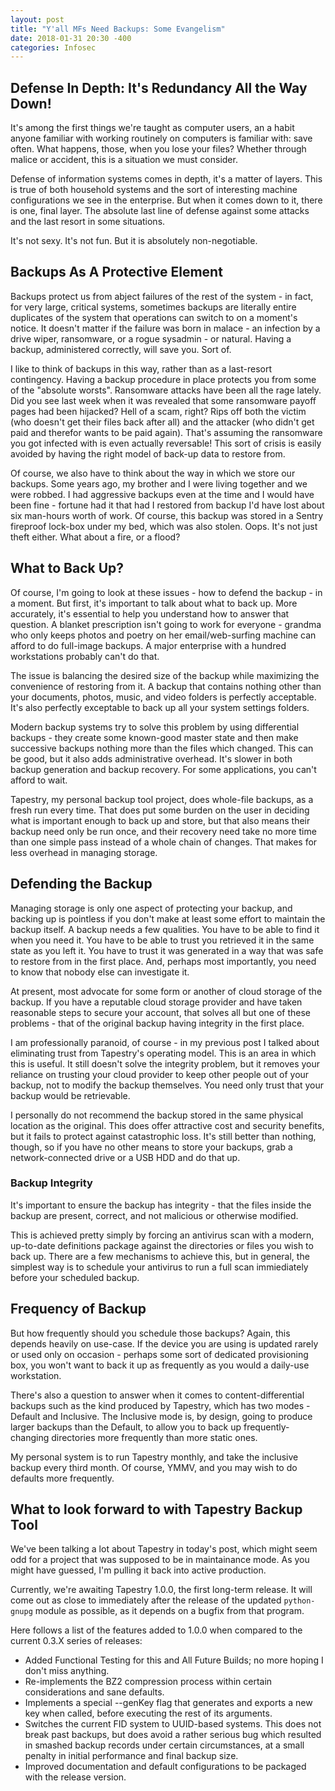 ```yaml
---
layout: post
title: "Y'all MFs Need Backups: Some Evangelism"
date: 2018-01-31 20:30 -400
categories: Infosec
---
```


## Defense In Depth: It's Redundancy All the Way Down!

It's among the first things we're taught as computer users, an a habit anyone familiar with working routinely on computers is familiar with: save often. What happens, those, when you lose your files? Whether through malice or accident, this is a situation we must consider.

Defense of information systems comes in depth, it's a matter of layers. This is true of both household systems and the sort of interesting machine configurations we see in the enterprise. But when it comes down to it, there is one, final layer. The absolute last line of defense against some attacks and the last resort in some situations.

It's not sexy. It's not fun. But it is absolutely non-negotiable.

## Backups As A Protective Element

Backups protect us from abject failures of the rest of the system - in fact, for very large, critical systems, sometimes backups are literally entire duplicates of the system that operations can switch to on a moment's notice. It doesn't matter if the failure was born in malace - an infection by a drive wiper, ransomware, or a rogue sysadmin - or natural. Having a backup, administered correctly, will save you. Sort of.

I like to think of backups in this way, rather than as a last-resort contingency. Having a backup procedure in place protects you from some of the "absolute worsts". Ransomware attacks have been all the rage lately. Did you see last week when it was revealed that some ransomware payoff pages had been hijacked? Hell of a scam, right? Rips off both the victim (who doesn't get their files back after all) and the attacker (who didn't get paid and therefor wants to be paid again). That's assuming the ransomware you got infected with is even actually reversable! This sort of crisis is easily avoided by having the right model of back-up data to restore from.

Of course, we also have to think about the way in which we store our backups. Some years ago, my brother and I were living together and we were robbed. I had aggressive backups even at the time and I would have been fine - fortune had it that had I restored from backup I'd have lost about six man-hours worth of work. Of course, this backup was stored in a Sentry fireproof lock-box under my bed, which was also stolen. Oops. It's not just theft either. What about a fire, or a flood?

## What to Back Up?

Of course, I'm going to look at these issues - how to defend the backup - in a moment. But first, it's important to talk about what to back up. More accurately, it's essential to help you understand how to answer that question. A blanket prescription isn't going to work for everyone - grandma who only keeps photos and poetry on her email/web-surfing machine can afford to do full-image backups. A major enterprise with a hundred workstations probably can't do that.

The issue is balancing the desired size of the backup while maximizing the convenience of restoring from it. A backup that contains nothing other than your documents, photos, music, and video folders is perfectly acceptable. It's also perfectly exceptable to back up all your system settings folders.

Modern backup systems try to solve this problem by using differential backups - they create some known-good master state and then make successive backups nothing more than the files which changed. This can be good, but it also adds administrative overhead. It's slower in both backup generation and backup recovery. For some applications, you can't afford to wait. 

Tapestry, my personal backup tool project, does whole-file backups, as a fresh run every time. That does put some burden on the user in deciding what is important enough to back up and store, but that also means their backup need only be run once, and their recovery need take no more time than one simple pass instead of a whole chain of changes. That makes for less overhead in managing storage.

## Defending the Backup

Managing storage is only one aspect of protecting your backup, and backing up is pointless if you don't make at least some effort to maintain the backup itself. A backup needs a few qualities. You have  to be able to find it when you need it. You have to be able to trust you retrieved it in the same state as you left it. You have to trust it was generated in a way that was safe to restore from in the first place. And, perhaps most importantly, you need to know that nobody else can investigate it.

At present, most advocate for some form or another of cloud storage of the backup. If you have a reputable cloud storage provider and have taken reasonable steps to secure your account, that solves all but one of these problems - that of the original backup having integrity in the first place. 

I am professionally paranoid, of course - in my previous post I talked about eliminating trust from Tapestry's operating model. This is an area in which this is useful. It still doesn't solve the integrity problem, but it removes your reliance on trusting your cloud provider to keep other people out of your backup, not to modify the backup themselves. You need only trust that your backup would be retrievable.

I personally do not recommend the backup stored in the same physical location as the original. This does offer attractive cost and security benefits, but it fails to protect against catastrophic loss. It's still better than nothing, though, so if you have no other means to store your backups, grab a network-connected drive or a USB HDD and do that up.

### Backup Integrity

It's important to ensure the backup has integrity - that the files inside the backup are present, correct, and not malicious or otherwise modified.

This is achieved pretty simply by forcing an antivirus scan with a modern, up-to-date definitions package against the directories or files you wish to back up. There are a few mechanisms to achieve this, but in general, the simplest way is to schedule your antivirus to run a full scan immiediately before your scheduled backup.

## Frequency of Backup

But how frequently should you schedule those backups? Again, this depends heavily on use-case. If the device you are using is updated rarely or used only on occasion - perhaps some sort of dedicated provisioning box, you won't want to back it up as frequently as you would a daily-use workstation.

There's also a question to answer when it comes to content-differential backups such as the kind produced by Tapestry, which has two modes - Default and Inclusive. The Inclusive mode is, by design, going to produce larger backups than the Default, to allow you to back up frequently-changing directories more frequently than more static ones.

My personal system is to run Tapestry monthly, and take the inclusive backup every third month. Of course, YMMV, and you may wish to do defaults more frequently.

## What to look forward to with Tapestry Backup Tool

We've been talking a lot about Tapestry in today's post, which might seem odd for a project that was supposed to be in maintainance mode. As you might have guessed, I'm pulling it back into active production.

Currently, we're awaiting Tapestry 1.0.0, the first long-term release. It will come out as close to immediately after the release of the updated `python-gnupg` module as possible, as it depends on a bugfix from that program.

Here follows a list of the features added to 1.0.0 when compared to the current 0.3.X series of releases:
- Added Functional Testing for this and All Future Builds; no more hoping I don't miss anything.
- Re-implements the BZ2 compression process within certain considerations and sane defaults.
- Implements a special --genKey flag that generates and exports a new key when called, before executing the rest of its arguments.
- Switches the current FID system to UUID-based systems. This does not break past backups, but does avoid a rather serious bug which resulted in smashed backup records under certain circumstances, at a small penalty in initial performance and final backup size.
- Improved documentation and default configurations to be packaged with the release version.